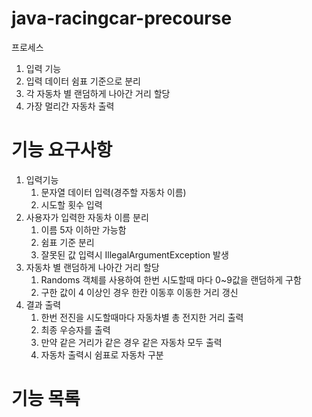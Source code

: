 # java-racingcar-precourse

 프로세스
1. 입력 기능 
2. 입력 데이터 쉼표 기준으로 분리
3. 각 자동차 별 랜덤하게 나아간 거리 할당
4. 가장 멀리간 자동차 출력

# 기능 요구사항
1. 입력기능
    1. 문자열 데이터 입력(경주할 자동차 이름)
    2. 시도할 횟수 입력
2. 사용자가 입력한 자동차 이름 분리
    1. 이름 5자 이하만 가능함
    2. 쉼표 기준 분리
    3. 잘못된 값 입력시 IllegalArgumentException 발생
3. 자동차 별 랜덤하게 나아간 거리 할당
    1. Randoms 객체를 사용하여 한번 시도할때 마다  0~9값을 랜덤하게 구함
    2. 구한 값이 4 이상인 경우 한칸 이동후 이동한 거리 갱신
4. 결과 출력
    1. 한번 전진을 시도할때마다 자동차별 총 전지한 거리 출력
    2. 최종 우승자를 출력
    3. 만약 같은 거리가 같은 경우 같은 자동차 모두 출력
    4. 자동차 출력시 쉼표로 자동차 구분 

# 기능 목록

